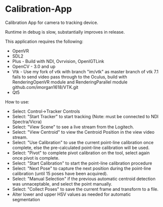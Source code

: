 # Calibration-App
Calibration App for camera to tracking device. 

Runtime in debug is slow, substantially improves in release.

This application requires the following:
- OpenVR
- SDL2
- Plus - Build with NDI, Ovrvision, OpenIGTLink
- OpenCV - 3.0 and up
- Vtk - Use my fork of vtk with branch "im/vtk" as master branch of vtk 7.1 fails to send video pass through to the Oculus, build with RenderingOpenVR module and RenderingParallel module github.com/imorgan1618/VTK.git
- Qt5

How to use:
- Select: Control->Tracker Controls
- Select: "Start Tracker" to start tracking (Note: must be connected to NDI Spectra/Vicra)
- Select: "View Scene" to see a live stream from the Logitech.
- Select: "View Centroid" to view the Centroid Position in the view video stream.
- Select: "Use Calibration" to use the current point-line calibration once complete, else the pre-calculated point-line calibration will be used.
- Select: "Pivot" to complete pivot calibration on the tool, select again once pivot is complete.
- Select: "Start Calibration" to start the point-line calibration procedure
- Select: "Next Pose" to capture the next position during the point-line calibration (until 15 poses have been acquired).
- Select: "Manual Selection" if the previous automatic centroid detection was unnaceptable, and select the point manually.
- Select: "Collect Poses" to save the current frame and transform to a file.
- Alter lower and upper HSV values as needed for automatic segmentation
